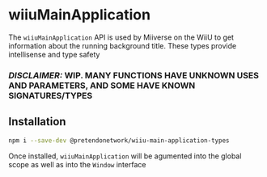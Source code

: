 # wiiuMainApplication
The `wiiuMainApplication` API is used by Miiverse on the WiiU to get information about the running background title. These types provide intellisense and type safety

### _**DISCLAIMER:**_ **WIP. MANY FUNCTIONS HAVE UNKNOWN USES AND PARAMETERS, AND SOME HAVE KNOWN SIGNATURES/TYPES**

## Installation
```bash
npm i --save-dev @pretendonetwork/wiiu-main-application-types
```

Once installed, `wiiuMainApplication` will be agumented into the global scope as well as into the `Window` interface